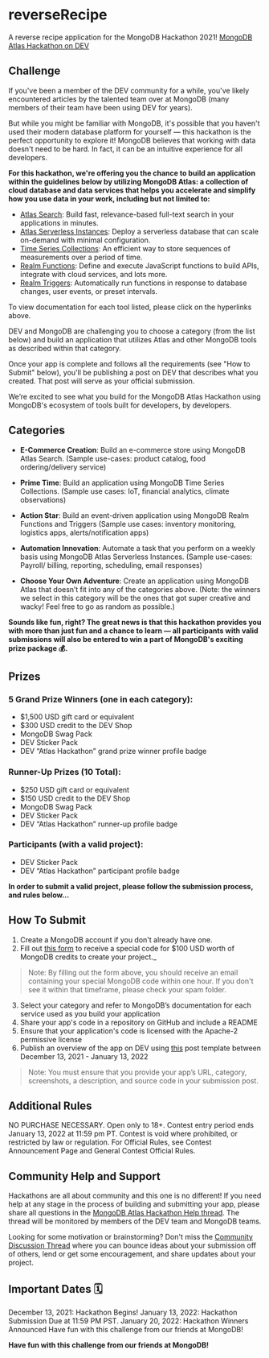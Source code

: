 # reverseRecipe
A reverse recipe application for the MongoDB Hackathon 2021!
[MongoDB Atlas Hackathon on DEV](https://dev.to/devteam/announcing-the-mongodb-atlas-hackathon-on-dev-4b6m)

## Challenge

If you've been a member of the DEV community for a while, you've likely encountered articles by the talented team over at MongoDB (many members of their team have been using DEV for years).

But while you might be familiar with MongoDB, it's possible that you haven't used their modern database platform for yourself — this hackathon is the perfect opportunity to explore it! MongoDB believes that working with data doesn't need to be hard. In fact, it can be an intuitive experience for all developers.

**For this hackathon, we're offering you the chance to build an application within the guidelines below by utilizing MongoDB Atlas: a collection of cloud database and data services that helps you accelerate and simplify how you use data in your work, including but not limited to:**

- [Atlas Search](https://docs.atlas.mongodb.com/atlas-search/): Build fast, relevance-based full-text search in your applications in minutes.
- [Atlas Serverless Instances](https://docs.atlas.mongodb.com/tutorial/create-new-serverless-instance/): Deploy a serverless database that can scale on-demand with minimal configuration.
- [Time Series Collections](https://docs.mongodb.com/manual/core/timeseries-collections/): An efficient way to store sequences of measurements over a period of time.
- [Realm Functions](https://docs.mongodb.com/realm/functions/): Define and execute JavaScript functions to build APIs, integrate with cloud services, and lots more.
- [Realm Triggers](https://docs.mongodb.com/realm/triggers/trigger-types/): Automatically run functions in response to database changes, user events, or preset intervals.

To view documentation for each tool listed, please click on the hyperlinks above.

DEV and MongoDB are challenging you to choose a category (from the list below) and build an application that utilizes Atlas and other MongoDB tools as described within that category.

Once your app is complete and follows all the requirements (see "How to Submit" below), you'll be publishing a post on DEV that describes what you created. That post will serve as your official submission.

We’re excited to see what you build for the MongoDB Atlas Hackathon using MongoDB's ecosystem of tools built for developers, by developers.

## Categories
- **E-Commerce Creation**: Build an e-commerce store using MongoDB Atlas Search.
(Sample use-cases: product catalog, food ordering/delivery service)

- **Prime Time**: Build an application using MongoDB Time Series Collections.
(Sample use cases: IoT, financial analytics, climate observations)

- **Action Star**: Build an event-driven application using MongoDB Realm Functions and Triggers
(Sample use cases: inventory monitoring, logistics apps, alerts/notification apps)

- **Automation Innovation**: Automate a task that you perform on a weekly basis using MongoDB Atlas Serverless Instances.
(Sample use-cases: Payroll/ billing, reporting, scheduling, email responses)

- **Choose Your Own Adventure**: Create an application using MongoDB Atlas that doesn’t fit into any of the categories above.
(Note: the winners we select in this category will be the ones that got super creative and wacky! Feel free to go as random as possible.)

**Sounds like fun, right? The great news is that this hackathon provides you with more than just fun and a chance to learn — all participants with valid submissions will also be entered to win a part of MongoDB's exciting prize package 💰.**

## Prizes

### 5 Grand Prize Winners (one in each category):

- $1,500 USD gift card or equivalent
- $300 USD credit to the DEV Shop
- MongoDB Swag Pack
- DEV Sticker Pack
- DEV “Atlas Hackathon” grand prize winner profile badge

### Runner-Up Prizes (10 Total):

- $250 USD gift card or equivalent
- $150 USD credit to the DEV Shop
- MongoDB Swag Pack
- DEV Sticker Pack
- DEV “Atlas Hackathon” runner-up profile badge

### Participants (with a valid project):

- DEV Sticker Pack
- DEV “Atlas Hackathon” participant profile badge

**In order to submit a valid project, please follow the submission process, and rules below...**

## How To Submit
1) Create a MongoDB account if you don't already have one.
2) Fill out [this form](http://eepurl.com/hPVPqf) to receive a special code for $100 USD worth of MongoDB credits to create your project._
> Note: By filling out the form above, you should receive an email containing your special MongoDB code within one hour. If you don't see it within that timeframe, please check your spam folder.
3) Select your category and refer to MongoDB’s documentation for each service used as you build your application
4) Share your app's code in a repository on GitHub and include a README
5) Ensure that your application's code is licensed with the Apache-2 permissive license
6) Publish an overview of the app on DEV using [this](https://dev.to/new/atlashackathon) post template between December 13, 2021 - January 13, 2022
> Note: You must ensure that you provide your app’s URL, category, screenshots, a description, and source code in your submission post.

## Additional Rules
NO PURCHASE NECESSARY. Open only to 18+. Contest entry period ends January 13, 2022 at 11:59 pm PT. Contest is void where prohibited, or restricted by law or regulation. For Official Rules, see Contest Announcement Page and General Contest Official Rules.

## Community Help and Support
Hackathons are all about community and this one is no different! If you need help at any stage in the process of building and submitting your app, please share all questions in the [MongoDB Atlas Hackathon Help thread](https://dev.to/devteam/mongodb-atlas-hackathon-help-thread-3g3a). The thread will be monitored by members of the DEV team and MongoDB teams.

Looking for some motivation or brainstorming? Don't miss the [Community Discussion Thread](https://dev.to/devteam/share-your-mongodb-atlas-hackathon-updates-5g4k) where you can bounce ideas about your submission off of others, lend or get some encouragement, and share updates about your project.

## Important Dates 🗓
December 13, 2021: Hackathon Begins!
January 13, 2022: Hackathon Submission Due at 11:59 PM PST.
January 20, 2022: Hackathon Winners Announced
Have fun with this challenge from our friends at MongoDB!

**Have fun with this challenge from our friends at MongoDB!**
